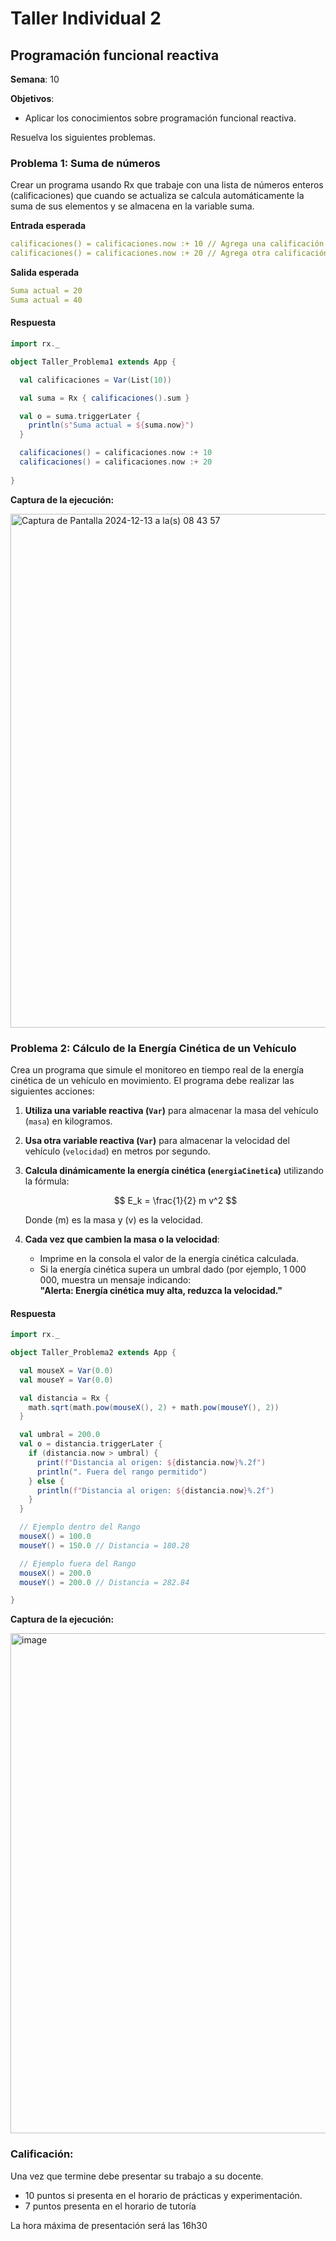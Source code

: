 # Taller Individual  2
## Programación funcional reactiva

**Semana**: 10

**Objetivos**:

- Aplicar los conocimientos sobre programación funcional reactiva.

Resuelva los siguientes problemas.

### Problema 1: Suma de números

Crear un programa usando Rx que trabaje con una lista de números enteros (calificaciones) que cuando se actualiza se calcula automáticamente la suma de sus elementos y se almacena en la variable suma.

**Entrada esperada**
```yaml
calificaciones() = calificaciones.now :+ 10 // Agrega una calificación
calificaciones() = calificaciones.now :+ 20 // Agrega otra calificación
```

**Salida esperada**
```yaml
Suma actual = 20
Suma actual = 40
```

#### Respuesta

```scala
import rx._

object Taller_Problema1 extends App {

  val calificaciones = Var(List(10))

  val suma = Rx { calificaciones().sum }

  val o = suma.triggerLater {
    println(s"Suma actual = ${suma.now}")
  }

  calificaciones() = calificaciones.now :+ 10
  calificaciones() = calificaciones.now :+ 20
  
}
```

**Captura de la ejecución:**

<img width="822" alt="Captura de Pantalla 2024-12-13 a la(s) 08 43 57" src="https://github.com/user-attachments/assets/e2534661-7ba4-45fa-bd5f-a1ea7d5b6d22" />

### Problema 2: Cálculo de la Energía Cinética de un Vehículo

Crea un programa que simule el monitoreo en tiempo real de la energía cinética de un vehículo en movimiento. El programa debe realizar las siguientes acciones:

1. **Utiliza una variable reactiva (`Var`)** para almacenar la masa del vehículo (`masa`) en kilogramos.
2. **Usa otra variable reactiva (`Var`)** para almacenar la velocidad del vehículo (`velocidad`) en metros por segundo.
3. **Calcula dinámicamente la energía cinética (`energiaCinetica`)** utilizando la fórmula:

   $$
   E_k = \frac{1}{2} m v^2
   $$

   Donde \(m\) es la masa y \(v\) es la velocidad.

4. **Cada vez que cambien la masa o la velocidad**:
   - Imprime en la consola el valor de la energía cinética calculada.
   - Si la energía cinética supera un umbral dado (por ejemplo, 1 000 000, muestra un mensaje indicando:  
     **"Alerta: Energía cinética muy alta, reduzca la velocidad."**



#### Respuesta

```scala
import rx._

object Taller_Problema2 extends App {

  val mouseX = Var(0.0)
  val mouseY = Var(0.0)

  val distancia = Rx {
    math.sqrt(math.pow(mouseX(), 2) + math.pow(mouseY(), 2))
  }

  val umbral = 200.0
  val o = distancia.triggerLater {
    if (distancia.now > umbral) {
      print(f"Distancia al origen: ${distancia.now}%.2f")
      println(". Fuera del rango permitido")
    } else {
      println(f"Distancia al origen: ${distancia.now}%.2f")
    }
  }

  // Ejemplo dentro del Rango
  mouseX() = 100.0
  mouseY() = 150.0 // Distancia = 180.28

  // Ejemplo fuera del Rango
  mouseX() = 200.0
  mouseY() = 200.0 // Distancia = 282.84

}
```

**Captura de la ejecución:**

<img width="800" alt="image" src="https://github.com/user-attachments/assets/e84b9a8c-980c-433d-8398-7364d4bb0252" />

### Calificación:

Una vez que termine debe presentar su trabajo a su docente.

- 10 puntos si presenta en el horario de prácticas y experimentación.
- 7 puntos presenta en el horario de tutoría

La hora máxima de presentación será las 16h30
